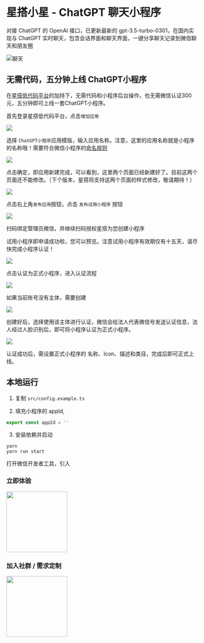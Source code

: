 # 星搭小星 - ChatGPT 聊天小程序

对接 ChatGPT 的 OpenAI 接口，已更新最新的 gpt-3.5-turbo-0301，在国内实现与 ChatGPT 实时聊天，包含会话界面和聊天界面，一键分享聊天记录到微信聊天和朋友圈

![聊天](./images/3.png)

## 无需代码，五分钟上线 ChatGPT小程序

在[星搭低代码平台](https://staringos.com)的加持下，无需代码和小程序后台操作，也无需微信认证300元，五分钟即可上线一套ChatGPT小程序。

首先登录星搭低代码平台，点击`增加应用`

![](./images/tenmins/01.png)

选择 `ChatGPT小程序`应用模版，输入应用名称。注意，这里的应用名称就是小程序的名称哦！需要符合微信小程序的[命名规则](https://kf.qq.com/faq/170109umMvm6170109MZNnYV.html)

![](./images/tenmins/02.png)

点击确定，即应用新建完成，可以看到，这里两个页面已经新建好了。目前这两个页面还不能修改。（下个版本，星搭将支持这两个页面的样式修改，敬请期待！）

![](./images/tenmins/03.png)

点击右上角`发布应用`按钮，点击 `发布试用小程序` 按钮

![](./images/tenmins/04.png)

扫码绑定管理员微信，并继续扫码授权星搭为您创建小程序

试用小程序即申请成功啦，您可以预览。注意试用小程序有效期仅有十五天，请尽快完成小程序认证！

![](./images/tenmins/05.png)

点击认证为正式小程序，进入认证流程

![](./images/tenmins/06.png)

如果当前账号没有主体，需要创建

![](./images/tenmins/07.png)

创建好后，选择使用该主体进行认证，微信会给法人代表微信号发送认证信息，法人经过人脸识别后，即可将小程序认证为正式小程序。

![](./images/tenmins/08.png)

认证成功后，需设置正式小程序的 名称、Icon、描述和类目，完成后即可正式上线。

## 本地运行

1. 复制 `src/config.example.ts`

2. 填充小程序的 appId, 
```ts
export const appId = ''
```

3. 安装依赖并启动
```shell
yarn
yarn run start
```

打开微信开发者工具，引入

### 立即体验

<img src="./images/qrcode_new.jpg" width="160px" />

### 加入社群 / 需求定制

<img src="./images/ew-qrcode.jpg" width="160px" />
